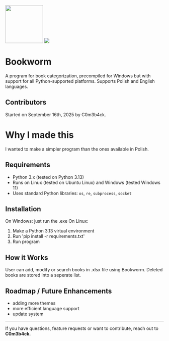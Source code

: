 <img src="book.jpeg" class="logo" width="120"/>
<img src="https://img.shields.io/github/downloads/C0m3b4ck/Bookworm/total">

# Bookworm

A program for book categorization, precompiled for Windows but with support for all Python-supported platforms. Supports Polish and English languages.

## Contributors  
Started on September 16th, 2025 by C0m3b4ck.

# Why I made this
I wanted to make a simpler program than the ones available in Polish.

## Requirements  
- Python 3.x (tested on Python 3.13)  
- Runs on Linux (tested on Ubuntu Linux) and Windows (tested Windows 11)
- Uses standard Python libraries: `os`, `re`, `subprocess`, `socket`  

## Installation  
On Windows: just run the .exe
On Linux: 
1. Make a Python 3.13 virtual environment
2. Run 'pip install -r requirements.txt'
3. Run program

## How it Works 
User can add, modify or search books in .xlsx file using Bookworm. Deleted books are stored into a seperate list.

## Roadmap / Future Enhancements  
- adding more themes
- more efficient language support
- update system
---

If you have questions, feature requests or want to contribute, reach out to **C0m3b4ck.**
